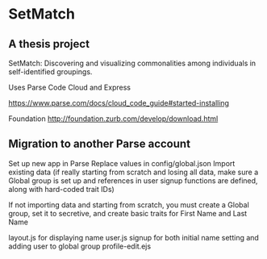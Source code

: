 SetMatch
=======

## A thesis project

SetMatch: Discovering and visualizing commonalities among individuals in self-identified groupings.

Uses Parse Code Cloud and Express

https://www.parse.com/docs/cloud_code_guide#started-installing

Foundation
http://foundation.zurb.com/develop/download.html

## Migration to another Parse account
Set up new app in Parse
Replace values in config/global.json
Import existing data (if really starting from scratch and losing all data, make sure a Global group is set up and references in user signup functions are defined, along with hard-coded trait IDs)

If not importing data and starting from scratch, you must create a Global group, set it to secretive, and create basic traits for First Name and Last Name

layout.js for displaying name
user.js signup for both initial name setting and adding user to global group
profile-edit.ejs

